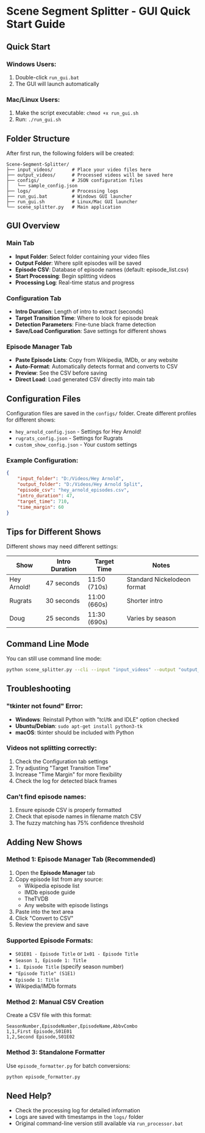 # Scene Segment Splitter - GUI Quick Start Guide

## Quick Start

### Windows Users:
1. Double-click `run_gui.bat`
2. The GUI will launch automatically

### Mac/Linux Users:
1. Make the script executable: `chmod +x run_gui.sh`
2. Run: `./run_gui.sh`

## Folder Structure

After first run, the following folders will be created:

```
Scene-Segment-Splitter/
├── input_videos/       # Place your video files here
├── output_videos/      # Processed videos will be saved here
├── configs/            # JSON configuration files
│   └── sample_config.json
├── logs/               # Processing logs
├── run_gui.bat         # Windows GUI launcher
├── run_gui.sh          # Linux/Mac GUI launcher
└── scene_splitter.py   # Main application
```

## GUI Overview

### Main Tab
- **Input Folder**: Select folder containing your video files
- **Output Folder**: Where split episodes will be saved
- **Episode CSV**: Database of episode names (default: episode_list.csv)
- **Start Processing**: Begin splitting videos
- **Processing Log**: Real-time status and progress

### Configuration Tab
- **Intro Duration**: Length of intro to extract (seconds)
- **Target Transition Time**: Where to look for episode break
- **Detection Parameters**: Fine-tune black frame detection
- **Save/Load Configuration**: Save settings for different shows

### Episode Manager Tab
- **Paste Episode Lists**: Copy from Wikipedia, IMDb, or any website
- **Auto-Format**: Automatically detects format and converts to CSV
- **Preview**: See the CSV before saving
- **Direct Load**: Load generated CSV directly into main tab

## Configuration Files

Configuration files are saved in the `configs/` folder. Create different profiles for different shows:

- `hey_arnold_config.json` - Settings for Hey Arnold!
- `rugrats_config.json` - Settings for Rugrats
- `custom_show_config.json` - Your custom settings

### Example Configuration:
```json
{
    "input_folder": "D:/Videos/Hey Arnold",
    "output_folder": "D:/Videos/Hey Arnold Split",
    "episode_csv": "hey_arnold_episodes.csv",
    "intro_duration": 47,
    "target_time": 710,
    "time_margin": 60
}
```

## Tips for Different Shows

Different shows may need different settings:

| Show | Intro Duration | Target Time | Notes |
|------|---------------|-------------|-------|
| Hey Arnold! | 47 seconds | 11:50 (710s) | Standard Nickelodeon format |
| Rugrats | 30 seconds | 11:00 (660s) | Shorter intro |
| Doug | 25 seconds | 11:30 (690s) | Varies by season |

## Command Line Mode

You can still use command line mode:
```bash
python scene_splitter.py --cli --input "input_videos" --output "output_videos"
```

## Troubleshooting

### "tkinter not found" Error:
- **Windows**: Reinstall Python with "tcl/tk and IDLE" option checked
- **Ubuntu/Debian**: `sudo apt-get install python3-tk`
- **macOS**: tkinter should be included with Python

### Videos not splitting correctly:
1. Check the Configuration tab settings
2. Try adjusting "Target Transition Time"
3. Increase "Time Margin" for more flexibility
4. Check the log for detected black frames

### Can't find episode names:
1. Ensure episode CSV is properly formatted
2. Check that episode names in filename match CSV
3. The fuzzy matching has 75% confidence threshold

## Adding New Shows

### Method 1: Episode Manager Tab (Recommended)
1. Open the **Episode Manager** tab
2. Copy episode list from any source:
   - Wikipedia episode list
   - IMDb episode guide
   - TheTVDB
   - Any website with episode listings
3. Paste into the text area
4. Click "Convert to CSV"
5. Review the preview and save

### Supported Episode Formats:
- `S01E01 - Episode Title` or `1x01 - Episode Title`
- `Season 1, Episode 1: Title`
- `1. Episode Title` (specify season number)
- `"Episode Title" (S1E1)`
- `Episode 1: Title`
- Wikipedia/IMDb formats

### Method 2: Manual CSV Creation
Create a CSV file with this format:
```csv
SeasonNumber,EpisodeNumber,EpisodeName,AbbvCombo
1,1,First Episode,S01E01
1,2,Second Episode,S01E02
```

### Method 3: Standalone Formatter
Use `episode_formatter.py` for batch conversions:
```bash
python episode_formatter.py
```

## Need Help?

- Check the processing log for detailed information
- Logs are saved with timestamps in the `logs/` folder
- Original command-line version still available via `run_processor.bat`